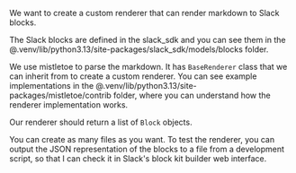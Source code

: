We want to create a custom renderer that can render markdown to Slack blocks.

The Slack blocks are defined in the slack_sdk and you can see them in the @.venv/lib/python3.13/site-packages/slack_sdk/models/blocks folder.

We use mistletoe to parse the markdown. It has `BaseRenderer` class that we can inherit from to create a custom renderer.
You can see example implementations in the @.venv/lib/python3.13/site-packages/mistletoe/contrib folder, where you can understand how the renderer implementation works.

Our renderer should return a list of `Block` objects.

You can create as many files as you want. To test the renderer, you can output the JSON representation of the blocks to a file from a development script, so that I can check it in Slack's block kit builder web interface.